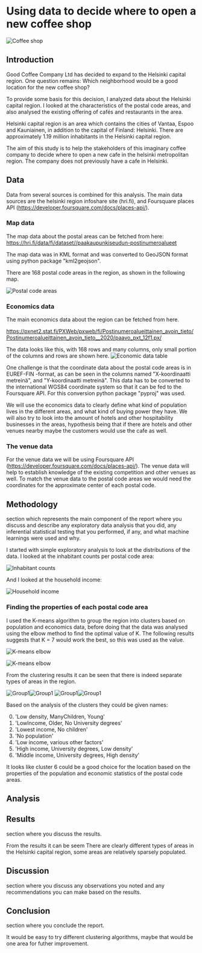 
# Using data to decide where to open a new coffee shop

![Coffee shop](jazmin-quaynor-9Y8vxVQN4o4-unsplash_s.png)

## Introduction

Good Coffee Company Ltd has decided to expand to the Helsinki capital region. One question remains: Which neighborhood would be a good location for the new coffee shop?

To provide some basis for this decision, I analyzed data about the Helsinki capital region. I looked at the characteristics of the postal code areas, and also analysed the existing offering of cafés and restaurants in the area.

Helsinki capital region is an area which contains the cities of Vantaa, Espoo and Kauniainen, in addition to the capital of Finland: Helsinki. There are approximately 1.19 million inhabitants in the Helsinki capital region.

The aim of this study is to help the stakeholders of this imaginary coffee company to decide where to open a new cafe in the helsinki metropolitan region. The company does not previously have a cafe in Helsinki.


## Data

Data from several sources is combined for this analysis. The main data sources are the helsinki region infoshare site (hri.fi), and Foursquare places API (https://developer.foursquare.com/docs/places-api/).

### Map data
The map data about the postal areas can be fetched from here: https://hri.fi/data/fi/dataset//paakaupunkiseudun-postinumeroalueet

The map data was in KML format and was converted to GeoJSON format using python package "kml2geojson".

There are 168 postal code areas in the region, as shown in the following map. 

![Postal code areas](images/postal_code_areas.PNG)

### Economics data

The main economics data about the region can be fetched from here.

https://pxnet2.stat.fi/PXWeb/pxweb/fi/Postinumeroalueittainen_avoin_tieto/Postinumeroalueittainen_avoin_tieto__2020/paavo_pxt_12f1.px/

The data looks like this, with 168 rows and many columns, only small portion of the columns and rows are shown here.
![Economic data table](images/economic_data1.PNG)

One challenge is that the coordinate data about the postal code areas is in EUREF-FIN -format, as can be seen in the columns named "X-koordinaatti metreinä", and "Y-koordinaatti metreinä". This data has to be converted to the international WGS84 coordinate system so that it can be fed to the Foursquare API. For this conversion python package "pyproj" was used.

We will use the economics data to clearly define what kind of population lives in the different areas, and what kind of buying power they have. We will also try to look into the amount of hotels and other hospitability businesses in the areas, hypothesis being that if there are hotels and other venues nearby maybe the customers would use the cafe as well.

### The venue data

For the venue data we will be using Foursquare API (https://developer.foursquare.com/docs/places-api/). The venue data will help to establish knowledge of the existing competition and other venues as well. To match the venue data to the postal code areas we would need the coordinates for the approximate center of each postal code.

## Methodology 

section which represents the main component of the report where you discuss and describe any exploratory data analysis that you did, any inferential statistical testing that you performed, if any, and what 
machine learnings were used and why.

I started with simple exploratory analysis to look at the distributions of the data. I looked at the inhabitant counts per postal code area:

![Inhabitant counts](images/inhabitants_per_code.png)


And I looked at the household income:

![Household income](images/household_income.PNG)

### Finding the properties of each postal code area

I used the K-means algorithm to group the region into clusters based on population and economics data, before doing that the data was analysed using the elbow method to find the optimal value of K. The following results suggests that K = 7 would work the best, so this was used as the value.

![K-means elbow](images/econ_kmeans_elbow.PNG)

![K-means elbow](images/econ_kmeans_elbow_chart.PNG)

From the clustering results it can be seen that there is indeed separate types of areas in the region.

![Group1](images/econ_grp1.png)![Group1](images/econ_grp2.png)
![Group1](images/econ_grp3.png)![Group1](images/econ_grp4.png)

Based on the analysis of the clusters they could be given names:

0. 'Low density, ManyChildren, Young'
1. 'LowIncome, Older, No University degrees'
2. 'Lowest income, No children'
3. 'No population'
4. 'Low income, various other factors'
5. 'High income, University degrees, Low density'
6. 'Middle income, University degrees, High density'

It looks like cluster 6 could be a good choice for the location based on the properties of the population and economic statistics of the postal code areas.

## Analysis

## Results 

section where you discuss the results.

From the results it can be seem There are clearly different types of areas in the Helsinki capital region, some areas are relatively sparsely populated.


## Discussion 

section where you discuss any observations you noted and any recommendations you can make based on the results.

## Conclusion 


section where you conclude the report.

It would be easy to try different clustering algorithms, maybe that would be one area for futher improvement.



